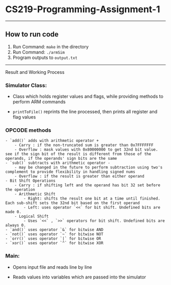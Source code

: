 # CS219-Programming-Assignment-1
--------------------------------------------
## How to run code

1) Run Command: `make` in the directory
2) Run Command: `./armSim`
3) Program outputs to `output.txt`

--------------------------------------------
Result and Working Process

### Simulator Class:

- Class which holds register values and flags, while providing methods to perform ARM commands

- `printToFile()` reprints the line processed, then prints all register and flag values

### OPCODE methods

    - `add()` adds with arithmetic operator +
        - Carry : if the non-truncated sum is greater than 0x7FFFFFFF
        - Overflow : mask values with 0x80000000 to get 32nd bit value. see if the sign bit of the result is different from those of the operands, if the operands' sign bits are the same 
    - `sub()` subtracts with arithmetic operator -
        - may be changed in the future to perform subtraction using two's complement to provide flexibility in handling signed nums
        - Overflow : if the result is greater than either operand
    - Bit Shift Operations
        - Carry : if shifting left and the operand has bit 32 set before the operation
        - Arithmetic Shift
            - Right: shifts the result one bit at a time until finished. Each sub-shift sets the 32nd bit based on the first operand
            - Left: uses operator `<<` for bit shift. Undefined bits are made 0.
        - Logical Shift
            - Uses `<<` , `>>` operators for bit shift. Undefined bits are always 0.
    - `and()` uses operator `&` for bitwise AND
    - `not()` uses operator `~` for bitwise NOT
    - `orr()` uses operator `|` for bitwise OR
    - `xor()` uses operator `^` for bitwise XOR

### Main:

- Opens input file and reads line by line

- Reads values into variables which are passed into the simulator


